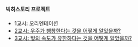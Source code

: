 
#### 빅히스토리 프로젝트
* 1교시: 오리엔테이션
* [2교시: 우주가 팽창한다는 것을 어떻게 알았을까?](https://github.com/madlymissyou/big-history-project/blob/master/2.md)
* [3교시: 빛의 속도가 유한하다는 것을 어떻게 알았을까?](https://github.com/madlymissyou/big-history-project/blob/master/3.md)
